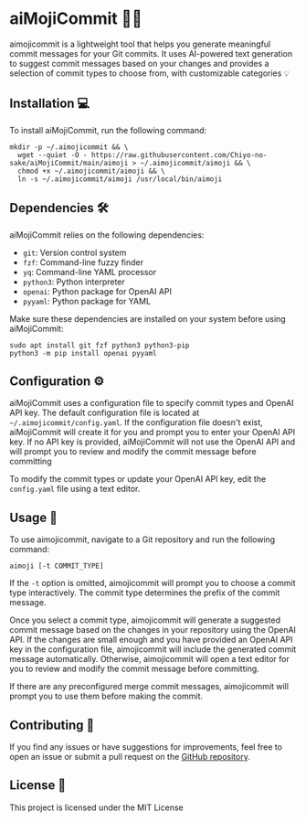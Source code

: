 # aiMojiCommit 📝🤖

aimojicommit is a lightweight tool that helps you generate meaningful commit messages for your Git commits. It uses AI-powered text generation to suggest commit messages based on your changes and provides a selection of commit types to choose from, with customizable categories 💡

## Installation 💻

To install aiMojiCommit, run the following command:

```shell
mkdir -p ~/.aimojicommit && \
  wget --quiet -O - https://raw.githubusercontent.com/Chiyo-no-sake/aiMojiCommit/main/aimoji > ~/.aimojicommit/aimoji && \
  chmod +x ~/.aimojicommit/aimoji && \
  ln -s ~/.aimojicommit/aimoji /usr/local/bin/aimoji
```

## Dependencies 🛠️

aiMojiCommit relies on the following dependencies:

- `git`: Version control system
- `fzf`: Command-line fuzzy finder
- `yq`: Command-line YAML processor
- `python3`: Python interpreter
- `openai`: Python package for OpenAI API
- `pyyaml`: Python package for YAML

Make sure these dependencies are installed on your system before using aiMojiCommit:
  
```shell
sudo apt install git fzf python3 python3-pip
python3 -m pip install openai pyyaml
```

## Configuration ⚙️

aiMojiCommit uses a configuration file to specify commit types and OpenAI API key. The default configuration file is located at `~/.aimojicommit/config.yaml`. If the configuration file doesn't exist, aiMojiCommit will create it for you and prompt you to enter your OpenAI API key. If no API key is provided, aiMojiCommit will not use the OpenAI API and will prompt you to review and modify the commit message before committing

To modify the commit types or update your OpenAI API key, edit the `config.yaml` file using a text editor.

## Usage 🚀

To use aimojicommit, navigate to a Git repository and run the following command:

```shell
aimoji [-t COMMIT_TYPE]
```

If the `-t` option is omitted, aimojicommit will prompt you to choose a commit type interactively. The commit type determines the prefix of the commit message.

Once you select a commit type, aimojicommit will generate a suggested commit message based on the changes in your repository using the OpenAI API. If the changes are small enough and you have provided an OpenAI API key in the configuration file, aimojicommit will include the generated commit message automatically. Otherwise, aimojicommit will open a text editor for you to review and modify the commit message before committing.

If there are any preconfigured merge commit messages, aimojicommit will prompt you to use them before making the commit.

## Contributing 🤝

If you find any issues or have suggestions for improvements, feel free to open an issue or submit a pull request on the [GitHub repository](https://github.com/username/repo).

## License 📄

This project is licensed under the MIT License